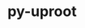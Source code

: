 ---
title: "py-uproot"
layout: cache
categories: [package, develop]
meta: {"compilers": ["gcc@=11.4.0"], "num_specs": 14, "num_specs_by_stack": {"hep": 14, "root": 14}, "oss": ["ubuntu22.04"], "platforms": ["linux"], "stacks": ["hep", "root"], "targets": ["x86_64_v3"], "versions": ["4.3.7"]}
spec_details: [{"compiler": "gcc@=11.4.0", "hash": "6yzv5w34rfnjcw4c7cgoxpi5jid4c3kg", "os": "ubuntu22.04", "platform": "linux", "size": "-", "stacks": ["hep", "root"], "tarball": "https://binaries.spack.io/develop/build_cache/linux-ubuntu22.04-x86_64_v3/gcc-11.4.0/py-uproot-4.3.7/linux-ubuntu22.04-x86_64_v3-gcc-11.4.0-py-uproot-4.3.7-6yzv5w34rfnjcw4c7cgoxpi5jid4c3kg.spack", "target": "x86_64_v3", "variants": ["build_system=python_pip", "+lz4", "+xrootd", "+zstd"], "versions": ["4.3.7"]}, {"compiler": "gcc@=11.4.0", "hash": "7jqafgrr3pu24vlqbwsbkaq4vi4gtly5", "os": "ubuntu22.04", "platform": "linux", "size": "-", "stacks": ["hep", "root"], "tarball": "https://binaries.spack.io/develop/build_cache/linux-ubuntu22.04-x86_64_v3/gcc-11.4.0/py-uproot-4.3.7/linux-ubuntu22.04-x86_64_v3-gcc-11.4.0-py-uproot-4.3.7-7jqafgrr3pu24vlqbwsbkaq4vi4gtly5.spack", "target": "x86_64_v3", "variants": ["build_system=python_pip", "+lz4", "+xrootd", "+zstd"], "versions": ["4.3.7"]}, {"compiler": "gcc@=11.4.0", "hash": "boy6eloe4yjipm34okn3zlt3d4espdc2", "os": "ubuntu22.04", "platform": "linux", "size": "-", "stacks": ["hep", "root"], "tarball": "https://binaries.spack.io/develop/build_cache/linux-ubuntu22.04-x86_64_v3/gcc-11.4.0/py-uproot-4.3.7/linux-ubuntu22.04-x86_64_v3-gcc-11.4.0-py-uproot-4.3.7-boy6eloe4yjipm34okn3zlt3d4espdc2.spack", "target": "x86_64_v3", "variants": ["build_system=python_pip", "+lz4", "+xrootd", "+zstd"], "versions": ["4.3.7"]}, {"compiler": "gcc@=11.4.0", "hash": "cisrxyrdwns5xi2zwpxshc3r26zxa3fy", "os": "ubuntu22.04", "platform": "linux", "size": "-", "stacks": ["hep", "root"], "tarball": "https://binaries.spack.io/develop/build_cache/linux-ubuntu22.04-x86_64_v3/gcc-11.4.0/py-uproot-4.3.7/linux-ubuntu22.04-x86_64_v3-gcc-11.4.0-py-uproot-4.3.7-cisrxyrdwns5xi2zwpxshc3r26zxa3fy.spack", "target": "x86_64_v3", "variants": ["build_system=python_pip", "+lz4", "+xrootd", "+zstd"], "versions": ["4.3.7"]}, {"compiler": "gcc@=11.4.0", "hash": "i3kwispife22xhyswpprdm46wizmjpfl", "os": "ubuntu22.04", "platform": "linux", "size": "-", "stacks": ["hep", "root"], "tarball": "https://binaries.spack.io/develop/build_cache/linux-ubuntu22.04-x86_64_v3/gcc-11.4.0/py-uproot-4.3.7/linux-ubuntu22.04-x86_64_v3-gcc-11.4.0-py-uproot-4.3.7-i3kwispife22xhyswpprdm46wizmjpfl.spack", "target": "x86_64_v3", "variants": ["build_system=python_pip", "+lz4", "+xrootd", "+zstd"], "versions": ["4.3.7"]}, {"compiler": "gcc@=11.4.0", "hash": "k4jmixalrnkpzr32xu7a7a3oinzahwyu", "os": "ubuntu22.04", "platform": "linux", "size": "-", "stacks": ["hep", "root"], "tarball": "https://binaries.spack.io/develop/build_cache/linux-ubuntu22.04-x86_64_v3/gcc-11.4.0/py-uproot-4.3.7/linux-ubuntu22.04-x86_64_v3-gcc-11.4.0-py-uproot-4.3.7-k4jmixalrnkpzr32xu7a7a3oinzahwyu.spack", "target": "x86_64_v3", "variants": ["build_system=python_pip", "+lz4", "+xrootd", "+zstd"], "versions": ["4.3.7"]}, {"compiler": "gcc@=11.4.0", "hash": "lgkrmgpq73e54rnj7omimaxxbz57cf4q", "os": "ubuntu22.04", "platform": "linux", "size": "-", "stacks": ["hep", "root"], "tarball": "https://binaries.spack.io/develop/build_cache/linux-ubuntu22.04-x86_64_v3/gcc-11.4.0/py-uproot-4.3.7/linux-ubuntu22.04-x86_64_v3-gcc-11.4.0-py-uproot-4.3.7-lgkrmgpq73e54rnj7omimaxxbz57cf4q.spack", "target": "x86_64_v3", "variants": ["build_system=python_pip", "+lz4", "+xrootd", "+zstd"], "versions": ["4.3.7"]}, {"compiler": "gcc@=11.4.0", "hash": "o6ak4rzzeupsi6ekc2cc4ut55mlhrv2j", "os": "ubuntu22.04", "platform": "linux", "size": "-", "stacks": ["hep", "root"], "tarball": "https://binaries.spack.io/develop/build_cache/linux-ubuntu22.04-x86_64_v3/gcc-11.4.0/py-uproot-4.3.7/linux-ubuntu22.04-x86_64_v3-gcc-11.4.0-py-uproot-4.3.7-o6ak4rzzeupsi6ekc2cc4ut55mlhrv2j.spack", "target": "x86_64_v3", "variants": ["build_system=python_pip", "+lz4", "+xrootd", "+zstd"], "versions": ["4.3.7"]}, {"compiler": "gcc@=11.4.0", "hash": "phfxu23nux5jyyfbsetqocbvuy2iswvp", "os": "ubuntu22.04", "platform": "linux", "size": "-", "stacks": ["hep", "root"], "tarball": "https://binaries.spack.io/develop/build_cache/linux-ubuntu22.04-x86_64_v3/gcc-11.4.0/py-uproot-4.3.7/linux-ubuntu22.04-x86_64_v3-gcc-11.4.0-py-uproot-4.3.7-phfxu23nux5jyyfbsetqocbvuy2iswvp.spack", "target": "x86_64_v3", "variants": ["build_system=python_pip", "+lz4", "+xrootd", "+zstd"], "versions": ["4.3.7"]}, {"compiler": "gcc@=11.4.0", "hash": "si3lboul7txnjgkobungokmtazjbp64q", "os": "ubuntu22.04", "platform": "linux", "size": "-", "stacks": ["hep", "root"], "tarball": "https://binaries.spack.io/develop/build_cache/linux-ubuntu22.04-x86_64_v3/gcc-11.4.0/py-uproot-4.3.7/linux-ubuntu22.04-x86_64_v3-gcc-11.4.0-py-uproot-4.3.7-si3lboul7txnjgkobungokmtazjbp64q.spack", "target": "x86_64_v3", "variants": ["build_system=python_pip", "+lz4", "+xrootd", "+zstd"], "versions": ["4.3.7"]}, {"compiler": "gcc@=11.4.0", "hash": "t3f32zsvknogp6cnqp5xfxcigzhq7yfu", "os": "ubuntu22.04", "platform": "linux", "size": "-", "stacks": ["hep", "root"], "tarball": "https://binaries.spack.io/develop/build_cache/linux-ubuntu22.04-x86_64_v3/gcc-11.4.0/py-uproot-4.3.7/linux-ubuntu22.04-x86_64_v3-gcc-11.4.0-py-uproot-4.3.7-t3f32zsvknogp6cnqp5xfxcigzhq7yfu.spack", "target": "x86_64_v3", "variants": ["build_system=python_pip", "+lz4", "+xrootd", "+zstd"], "versions": ["4.3.7"]}, {"compiler": "gcc@=11.4.0", "hash": "u37g4tedqz3ito2e5ivoifp75zvybiyz", "os": "ubuntu22.04", "platform": "linux", "size": "-", "stacks": ["hep", "root"], "tarball": "https://binaries.spack.io/develop/build_cache/linux-ubuntu22.04-x86_64_v3/gcc-11.4.0/py-uproot-4.3.7/linux-ubuntu22.04-x86_64_v3-gcc-11.4.0-py-uproot-4.3.7-u37g4tedqz3ito2e5ivoifp75zvybiyz.spack", "target": "x86_64_v3", "variants": ["build_system=python_pip", "+lz4", "+xrootd", "+zstd"], "versions": ["4.3.7"]}, {"compiler": "gcc@=11.4.0", "hash": "u5nhwezwzknadlbd72b6obin35dvwpg5", "os": "ubuntu22.04", "platform": "linux", "size": "-", "stacks": ["hep", "root"], "tarball": "https://binaries.spack.io/develop/build_cache/linux-ubuntu22.04-x86_64_v3/gcc-11.4.0/py-uproot-4.3.7/linux-ubuntu22.04-x86_64_v3-gcc-11.4.0-py-uproot-4.3.7-u5nhwezwzknadlbd72b6obin35dvwpg5.spack", "target": "x86_64_v3", "variants": ["build_system=python_pip", "+lz4", "+xrootd", "+zstd"], "versions": ["4.3.7"]}, {"compiler": "gcc@=11.4.0", "hash": "zjxbsxy2ktwha2tqruxlbwd2q4ixbmft", "os": "ubuntu22.04", "platform": "linux", "size": "-", "stacks": ["hep", "root"], "tarball": "https://binaries.spack.io/develop/build_cache/linux-ubuntu22.04-x86_64_v3/gcc-11.4.0/py-uproot-4.3.7/linux-ubuntu22.04-x86_64_v3-gcc-11.4.0-py-uproot-4.3.7-zjxbsxy2ktwha2tqruxlbwd2q4ixbmft.spack", "target": "x86_64_v3", "variants": ["build_system=python_pip", "+lz4", "+xrootd", "+zstd"], "versions": ["4.3.7"]}]
---